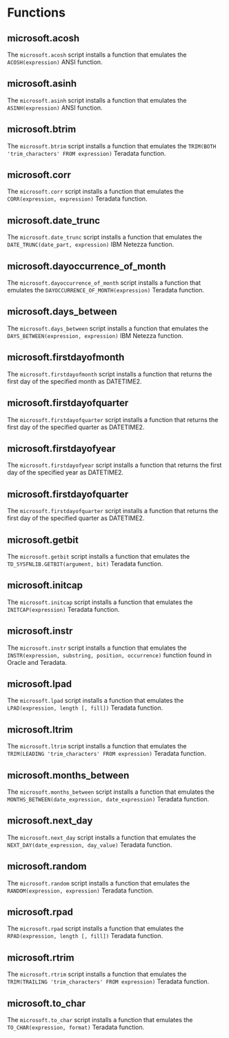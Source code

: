 # Functions

## microsoft.acosh
The `microsoft.acosh` script installs a function that emulates the `ACOSH(expression)` ANSI function.

## microsoft.asinh
The `microsoft.asinh` script installs a function that emulates the `ASINH(expression)` ANSI function.

## microsoft.btrim
The `microsoft.btrim` script installs a function that emulates the `TRIM(BOTH 'trim_characters' FROM expression)` Teradata function.

## microsoft.corr
The `microsoft.corr` script installs a function that emulates the `CORR(expression, expression)` Teradata function.

## microsoft.date_trunc
The `microsoft.date_trunc` script installs a function that emulates the `DATE_TRUNC(date_part, expression)` IBM Netezza function.

## microsoft.dayoccurrence_of_month
The `microsoft.dayoccurrence_of_month` script installs a function that emulates the `DAYOCCURRENCE_OF_MONTH(expression)` Teradata function.

## microsoft.days_between
The `microsoft.days_between` script installs a function that emulates the `DAYS_BETWEEN(expression, expression)` IBM Netezza function.

## microsoft.firstdayofmonth
The `microsoft.firstdayofmonth` script installs a function that returns the first day of the specified month as DATETIME2.

## microsoft.firstdayofquarter
The `microsoft.firstdayofquarter` script installs a function that returns the first day of the specified quarter as DATETIME2.

## microsoft.firstdayofyear
The `microsoft.firstdayofyear` script installs a function that returns the first day of the specified year as DATETIME2.

## microsoft.firstdayofquarter
The `microsoft.firstdayofquarter` script installs a function that returns the first day of the specified quarter as DATETIME2.

## microsoft.getbit
The `microsoft.getbit` script installs a function that emulates the `TD_SYSFNLIB.GETBIT(argument, bit)` Teradata function.

## microsoft.initcap
The `microsoft.initcap` script installs a function that emulates the `INITCAP(expression)` Teradata function.

## microsoft.instr
The `microsoft.instr` script installs a function that emulates the `INSTR(expression, substring, position, occurrence)` function found in Oracle and Teradata.

## microsoft.lpad
The `microsoft.lpad` script installs a function that emulates the `LPAD(expression, length [, fill])` Teradata function.

## microsoft.ltrim
The `microsoft.ltrim` script installs a function that emulates the `TRIM(LEADING 'trim_characters' FROM expression)` Teradata function.

## microsoft.months_between
The `microsoft.months_between` script installs a function that emulates the `MONTHS_BETWEEN(date_expression, date_expression)` Teradata function.

## microsoft.next_day
The `microsoft.next_day` script installs a function that emulates the `NEXT_DAY(date_expression, day_value)` Teradata function.

## microsoft.random
The `microsoft.random` script installs a function that emulates the `RANDOM(expression, expression)` Teradata function.

## microsoft.rpad
The `microsoft.rpad` script installs a function that emulates the `RPAD(expression, length [, fill])` Teradata function.

## microsoft.rtrim
The `microsoft.rtrim` script installs a function that emulates the `TRIM(TRAILING 'trim_characters' FROM expression)` Teradata function.

## microsoft.to_char
The `microsoft.to_char` script installs a function that emulates the `TO_CHAR(expression, format)` Teradata function.